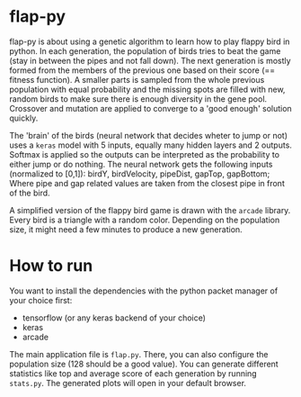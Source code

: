 # flap-py
flap-py is about using a genetic algorithm to learn how to play flappy bird in python. 
In each generation, the population of birds tries to beat the game (stay in between the pipes and not fall down). The next generation is mostly formed from the members of the previous one based on their score (== fitness function). A smaller parts is sampled from the whole previous population with equal probability and the missing spots are filled with new, random birds to make sure there is enough diversity in the gene pool. Crossover and mutation are applied to converge to a 'good enough' solution quickly. 

The 'brain' of the birds (neural network that decides wheter to jump or not) uses a `keras` model with 5 inputs, equally many hidden layers and 2 outputs. Softmax is applied so the outputs can be interpreted as the probability to either jump or do nothing. The neural network gets the following inputs (normalized to [0,1]): birdY, birdVelocity, pipeDist, gapTop, gapBottom; Where pipe and gap related values are taken from the closest pipe in front of the bird.

A simplified version of the flappy bird game is drawn with the `arcade` library. Every bird is a triangle with a random color. Depending on the population size, it might need a few minutes to produce a new generation.

# How to run
You want to install the dependencies with the python packet manager of your choice first: 

* tensorflow (or any keras backend of your choice)
* keras
* arcade

The main application file is `flap.py`. There, you can also configure the population size (128 should be a good value).
You can generate different statistics like top and average score of each generation by running `stats.py`. The generated plots will open in your default browser.
